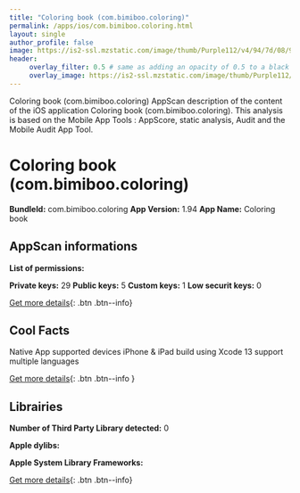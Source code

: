 ```yaml
---
title: "Coloring book (com.bimiboo.coloring)"
permalink: /apps/ios/com.bimiboo.coloring.html
layout: single
author_profile: false
image: https://is2-ssl.mzstatic.com/image/thumb/Purple112/v4/94/7d/08/947d08d5-a209-4819-7129-a83036f501f0/AppIcon-1x_U007emarketing-0-7-85-220.png/512x512bb.jpg
header: 
     overlay_filter: 0.5 # same as adding an opacity of 0.5 to a black background
     overlay_image: https://is2-ssl.mzstatic.com/image/thumb/Purple112/v4/94/7d/08/947d08d5-a209-4819-7129-a83036f501f0/AppIcon-1x_U007emarketing-0-7-85-220.png/512x512bb.jpg
---
```

Coloring book (com.bimiboo.coloring) AppScan description of the content of the iOS application Coloring book (com.bimiboo.coloring). This analysis is based on the Mobile App Tools : AppScore, static analysis, Audit and the Mobile Audit App Tool.

# Coloring book (com.bimiboo.coloring)

**BundleId:** com.bimiboo.coloring
**App Version:** 1.94
**App Name:** Coloring book


## AppScan informations 

**List of permissions:** 
  
  
**Private keys:** 29
**Public keys:** 5
**Custom keys:** 1
**Low securit keys:** 0
  
[Get more details](/pricing.html){: .btn .btn--info}

## Cool Facts

Native App
supported devices iPhone & iPad
build using Xcode 13
support multiple languages
  
[Get more details](/pricing.html){: .btn .btn--info }

## Librairies 
**Number of Third Party Library detected:** 0


**Apple dylibs:**


**Apple System Library Frameworks:**


  
[Get more details](/pricing.html){: .btn .btn--info}

